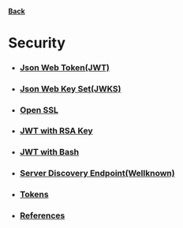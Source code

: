 #### [Back](../README.md)

# Security

* ### [Json Web Token(JWT)](./jwt.md)
* ### [Json Web Key Set(JWKS)](./jwks.md)
* ### [Open SSL](./openssl.md)
* ### [JWT with RSA Key](./jwt-with-rsa.md)
* ### [JWT with Bash](./jwt-with-bash.md)
* ### [Server Discovery Endpoint(Wellknown)](./wellknown.md)
* ### [Tokens](./tokens.md)
* ### [References](./Refrences.md)